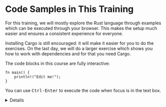 # Code Samples in This Training

For this training, we will mostly explore the Rust language through examples
which can be executed through your browser. This makes the setup much easier and
ensures a consistent experience for everyone.

Installing Cargo is still encouraged: it will make it easier for you to do the
exercises. On the last day, we will do a larger exercise which shows you how to
work with dependencies and for that you need Cargo.

The code blocks in this course are fully interactive:

```rust,editable
fn main() {
    println!("Edit me!");
}
```

You can use <kbd>Ctrl-Enter</kbd> to execute the code when focus is in the text
box.

<details>

Most code samples are editable like shown above. A few code samples
are not editable for various reasons:

* The embedded playgrounds cannot execute unit tests. Copy-paste the
  code and open it in the real Playground to demonstrate unit tests.

* The embedded playgrounds lose their state the moment you navigate
  away from the page! This is the reason that the students should
  solve the exercises using a local Rust installation or via the
  Playground.

</details>
